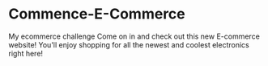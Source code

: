 # Commence-E-Commerce
My ecommerce challenge
Come on in and check out this new E-commerce website!  You'll enjoy shopping for all the newest and coolest electronics right here!
